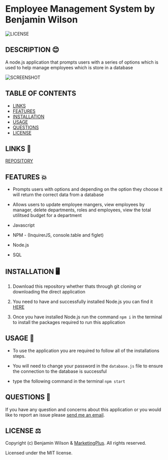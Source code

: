 # Employee Management System by Benjamin Wilson

![LICENSE](https://img.shields.io/github/license/MarketingPlus/employee-management-system)

## DESCRIPTION 😊

A node.js application that prompts users with a series of options which is used to help manage employees which is store in a database

![SCREENSHOT](https://user-images.githubusercontent.com/77607177/119140931-0eb51880-ba88-11eb-9862-aec0d211afa8.PNG)

## TABLE OF CONTENTS

- [LINKS](#links)
- [FEATURES](#features)
- [INSTALLATION](#installation)
- [USAGE](#usage)
- [QUESTIONS](#questions)
- [LICENSE](#license)

<a name="links"></a>

## LINKS 🔗

[REPOSITORY](https://github.com/MarketingPlus/employee-management-system)

<a name="features"></a>

## FEATURES 💥

- Prompts users with options and depending on the option they choose it will return the correct data from a database

- Allows users to update employee mangers, view employees by manager, delete departments, roles and employees, view the total utilitsed budget for a department

- Javascript

- NPM - (InquirerJS, console.table and figlet)

- Node.js

- SQL

<a name="installation"></a>

## INSTALLATION 🖥️

1. Download this repository whether thats through git cloning or downloading the direct application

2. You need to have and successfully installed Node.js you can find it [HERE](https://nodejs.org/en/)

3. Once you have installed Node.js run the command `npm i` in the terminal to install the packages required to run this application

<a name="usage"></a>

## USAGE 📄

- To use the application you are required to follow all of the installations steps.

- You will need to change your password in the `database.js` file to ensure the connection to the database is successful

- type the following command in the terminal `npm start`

<a name="questions"></a>

## QUESTIONS 📧

If you have any question and concerns about this application or you would like to report an issue please [send me an email](mailto:benmarketingplus@gmail.com).

<a name="license"></a>

## LICENSE ⚖️

Copyright (c) Benjamin Wilson & [MarketingPlus](https://github.com/MarketingPlus). All rights reserved.

Licensed under the MIT license.
